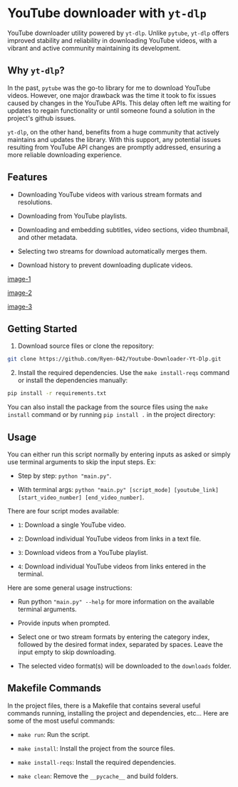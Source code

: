 # YouTube downloader with `yt-dlp`

YouTube downloader utility powered by `yt-dlp`. Unlike `pytube`, `yt-dlp` offers improved stability and reliability in downloading YouTube videos, with a vibrant and active community maintaining its development.

## Why `yt-dlp`?

In the past, `pytube` was the go-to library for me to download YouTube videos. However, one major drawback was the time it took to fix issues caused by changes in the YouTube APIs. This delay often left me waiting for updates to regain functionality or until someone found a solution in the project's github issues.

`yt-dlp`, on the other hand, benefits from a huge community that actively maintains and updates the library. With this support, any potential issues resulting from YouTube API changes are promptly addressed, ensuring a more reliable downloading experience.

## Features

- Downloading YouTube videos with various stream formats and resolutions.

- Downloading from YouTube playlists.

- Downloading and embedding subtitles, video sections, video thumbnail, and other metadata.

- Selecting two streams for download automatically merges them.

- Download history to prevent downloading duplicate videos.

[image-1](https://github.com/Ryen-042/Youtube-Downloader-Yt-Dlp/tree/main/images/image-1.png?raw=true)

[image-2](https://github.com/Ryen-042/Youtube-Downloader-Yt-Dlp/tree/main/images/image-2.png?raw=true)

[image-3](https://github.com/Ryen-042/Youtube-Downloader-Yt-Dlp/tree/main/images/image-3.png?raw=true)

## Getting Started

1. Download source files or clone the repository:

```bash
git clone https://github.com/Ryen-042/Youtube-Downloader-Yt-Dlp.git
```

2. Install the required dependencies. Use the `make install-reqs` command or install the dependencies manually:

```bash
pip install -r requirements.txt
```
You can also install the package from the source files using the `make install` command or by running `pip install .` in the project directory:

## Usage

You can either run this script normally by entering inputs as asked or simply use terminal arguments to skip the input steps. Ex:

- Step by step: `python "main.py"`.

- With terminal args: `python "main.py" [script_mode] [youtube_link] [start_video_number] [end_video_number]`.

There are four script modes available:

- `1`: Download a single YouTube video.

- `2`: Download individual YouTube videos from links in a text file.

- `3`: Download videos from a YouTube playlist.

- `4`: Download individual YouTube videos from links entered in the terminal.

Here are some general usage instructions:

- Run python `"main.py" --help` for more information on the available terminal arguments.

- Provide inputs when prompted.

- Select one or two stream formats by entering the category index, followed by the desired format index, separated by spaces. Leave the input empty to skip downloading.

- The selected video format(s) will be downloaded to the `downloads` folder.

## Makefile Commands

In the project files, there is a Makefile that contains several useful commands running, installing the project and dependencies, etc... Here are some of the most useful commands:

- `make run`: Run the script.

- `make install`: Install the project from the source files.

- `make install-reqs`: Install the required dependencies.

- `make clean`: Remove the `__pycache__` and build folders.
